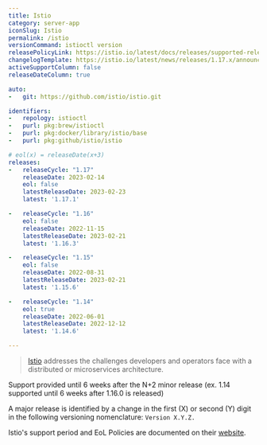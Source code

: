 ```yaml
---
title: Istio
category: server-app
iconSlug: Istio
permalink: /istio
versionCommand: istioctl version
releasePolicyLink: https://istio.io/latest/docs/releases/supported-releases/#support-policy
changelogTemplate: https://istio.io/latest/news/releases/1.17.x/announcing-1.17.1/
activeSupportColumn: false
releaseDateColumn: true

auto:
-   git: https://github.com/istio/istio.git

identifiers:
-   repology: istioctl
-   purl: pkg:brew/istioctl
-   purl: pkg:docker/library/istio/base
-   purl: pkg:github/istio/istio

# eol(x) = releaseDate(x+3)
releases:
-   releaseCycle: "1.17"
    releaseDate: 2023-02-14
    eol: false
    latestReleaseDate: 2023-02-23
    latest: '1.17.1'

-   releaseCycle: "1.16"
    eol: false
    releaseDate: 2022-11-15
    latestReleaseDate: 2023-02-21
    latest: '1.16.3'

-   releaseCycle: "1.15"
    eol: false
    releaseDate: 2022-08-31
    latestReleaseDate: 2023-02-21
    latest: '1.15.6'

-   releaseCycle: "1.14"
    eol: true
    releaseDate: 2022-06-01
    latestReleaseDate: 2022-12-12
    latest: '1.14.6'

---
```


> [Istio](https://www.istio.io/) addresses the challenges developers and operators face with a distributed or microservices architecture.

Support provided until 6 weeks after the N+2 minor release (ex. 1.14 supported until 6 weeks after 1.16.0 is released)

A major release is identified by a change in the first (X) or second (Y) digit in the following
versioning nomenclature: `Version X.Y.Z.`

Istio's support period and EoL Policies are documented on their [website](https://istio.io/latest/docs/releases/supported-releases/#support-policy).
